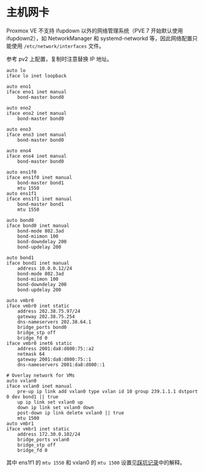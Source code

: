 # 主机网卡

Proxmox VE 不支持 ifupdown 以外的网络管理系统（PVE 7 开始默认使用 ifupdown2），如 NetworkManager 和 systemd-networkd 等，因此网络配置只能使用 `/etc/network/interfaces` 文件。

参考 pv2 上配置，复制时注意替换 IP 地址。

```
auto lo
iface lo inet loopback

auto eno1
iface eno1 inet manual
    bond-master bond0

auto eno2
iface eno2 inet manual
    bond-master bond0

auto eno3
iface eno3 inet manual
    bond-master bond0

auto eno4
iface eno4 inet manual
    bond-master bond0

auto ens1f0
iface ens1f0 inet manual
    bond-master bond1
    mtu 1550
auto ens1f1
iface ens1f1 inet manual
    bond-master bond1
    mtu 1550

auto bond0
iface bond0 inet manual
    bond-mode 802.3ad
    bond-miimon 100
    bond-downdelay 200
    bond-updelay 200

auto bond1
iface bond1 inet manual
    address 10.0.0.12/24
    bond-mode 802.3ad
    bond-miimon 100
    bond-downdelay 200
    bond-updelay 200

auto vmbr0
iface vmbr0 inet static
    address 202.38.75.97/24
    gateway 202.38.75.254
    dns-nameservers 202.38.64.1
    bridge_ports bond0
    bridge_stp off
    bridge_fd 0
iface vmbr0 inet6 static
    address 2001:da8:d800:75::a2
    netmask 64
    gateway 2001:da8:d800:75::1
    dns-nameservers 2001:da8:d800::1

# Overlay network for VMs
auto vxlan0
iface vxlan0 inet manual
    pre-up ip link add vxlan0 type vxlan id 10 group 239.1.1.1 dstport 0 dev bond1 || true
    up ip link set vxlan0 up
    down ip link set vxlan0 down
    post-down ip link delete vxlan0 || true
    mtu 1500
auto vmbr1
iface vmbr1 inet static
    address 172.30.0.102/24
    bridge_ports vxlan0
    bridge_stp off
    bridge_fd 0
```

其中 ens1f1 的 `mtu 1550` 和 vxlan0 的 `mtu 1500` 设置见[踩坑记录](../traps.md#vxlan-mtu)中的解释。
